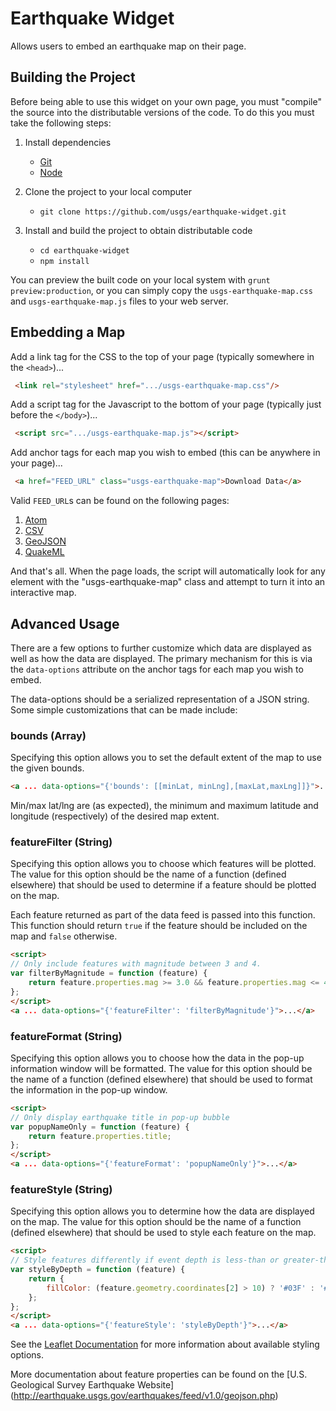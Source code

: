 Earthquake Widget
=================

Allows users to embed an earthquake map on their page.


Building the Project
--------------------

Before being able to use this widget on your own page, you must "compile" the
source into the distributable versions of the code. To do this you must take the
following steps:

1. Install dependencies
   - [Git](http://git-scm.com/)
   - [Node](http://nodejs.org/)

2. Clone the project to your local computer
   - ```git clone https://github.com/usgs/earthquake-widget.git```

3. Install and build the project to obtain distributable code
   - ```cd earthquake-widget```
   - ```npm install```

You can preview the built code on your local system with
```grunt preview:production```, or you can simply copy the
```usgs-earthquake-map.css``` and ```usgs-earthquake-map.js``` files to your
web server.


Embedding a Map
---------------

Add a link tag for the CSS to the top of your page
(typically somewhere in the ```<head>```)...

```html
 <link rel="stylesheet" href=".../usgs-earthquake-map.css"/>
```

Add a script tag for the Javascript to the bottom of your page
(typically just before the ```</body>```)...

```html
 <script src=".../usgs-earthquake-map.js"></script>
```

Add anchor tags for each map you wish to embed
(this can be anywhere in your page)...

```html
 <a href="FEED_URL" class="usgs-earthquake-map">Download Data</a>
```

Valid ```FEED_URL```s can be found on the following pages:

 1. [Atom](http://earthquake.usgs.gov/earthquakes/feed/v1.0/atom.php)
 2. [CSV](http://earthquake.usgs.gov/earthquakes/feed/v1.0/csv.php)
 3. [GeoJSON](http://earthquake.usgs.gov/earthquakes/feed/v1.0/geojson.php)
 4. [QuakeML](http://earthquake.usgs.gov/earthquakes/feed/v1.0/quakeml.php)


And that's all. When the page loads, the script will automatically look for
any element with the "usgs-earthquake-map" class and attempt to turn it into
an interactive map.

Advanced Usage
--------------

There are a few options to further customize which data are displayed as well
as how the data are displayed. The primary mechanism for this is via the
```data-options``` attribute on the anchor tags for each map you wish to embed.

The data-options should be a serialized representation of a JSON string. Some
simple customizations that can be made include:

### bounds (Array)
Specifying this option allows you to set the default extent of the map to
use the given bounds.

```html
<a ... data-options="{'bounds': [[minLat, minLng],[maxLat,maxLng]]}">...</a>
```

Min/max lat/lng are (as expected), the minimum and maximum latitude and
longitude (respectively) of the desired map extent.

### featureFilter (String)
Specifying this option allows you to choose which features will be plotted. The
value for this option should be the name of a function (defined elsewhere) that
should be used to determine if a feature should be plotted on the map.

Each feature returned as part of the data feed is passed into this function.
This function should return ```true``` if the feature should be included on the
map and ```false``` otherwise.

```html
<script>
// Only include features with magnitude between 3 and 4.
var filterByMagnitude = function (feature) {
	return feature.properties.mag >= 3.0 && feature.properties.mag <= 4.0;
};
</script>
<a ... data-options="{'featureFilter': 'filterByMagnitude'}">...</a>
```

### featureFormat (String)
Specifying this option allows you to choose how the data in the pop-up
information window will be formatted. The value for this option should be the
name of a function (defined elsewhere) that should be used to format the
information in the pop-up window.

```html
<script>
// Only display earthquake title in pop-up bubble
var popupNameOnly = function (feature) {
	return feature.properties.title;
};
</script>
<a ... data-options="{'featureFormat': 'popupNameOnly'}">...</a>
```

### featureStyle (String)
Specifying this option allows you to determine how the data are displayed on
the map. The value for this option should be the name of a function (defined
elsewhere) that should be used to style each feature on the map.

```html
<script>
// Style features differently if event depth is less-than or greater-than 10 km.
var styleByDepth = function (feature) {
	return {
		fillColor: (feature.geometry.coordinates[2] > 10) ? '#03F' : '#F30'
	};
};
</script>
<a ... data-options="{'featureStyle': 'styleByDepth'}">...</a>
```

See the [Leaflet Documentation](http://leafletjs.com/reference.html#path) for
more information about available styling options.

More documentation about feature properties can be found on the [U.S.
Geological Survey Earthquake Website]
(http://earthquake.usgs.gov/earthquakes/feed/v1.0/geojson.php)